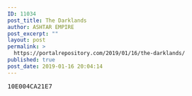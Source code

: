 ```yaml
---
ID: 11034
post_title: The Darklands
author: ASHTAR EMPIRE
post_excerpt: ""
layout: post
permalink: >
  https://portalrepository.com/2019/01/16/the-darklands/
published: true
post_date: 2019-01-16 20:04:14
---
```

<pre>10E004CA21E7</pre>